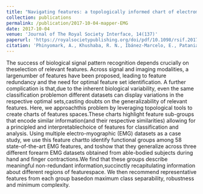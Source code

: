 ```yaml
---
title: "Navigating features: a topologically informed chart of electromyographic features space."
collection: publications
permalink: /publication/2017-10-04-mapper-EMG
date: 2017-10-04
venue: 'Journal of The Royal Society Interface, 14(137)'
paperurl: 'https://royalsocietypublishing.org/doi/pdf/10.1098/rsif.2017.0734'
citation: 'Phinyomark, A., Khushaba, R. N., Ibánez-Marcelo, E., Patania, A., Scheme, E., & Petri, G. (2017). Journal of The Royal Society Interface, 14(137), 20170734.'
---
```

The success of biological signal pattern recognition depends crucially on theselection of relevant features. 
Across signal and imaging modalities, a largenumber of features have been proposed, leading to feature redundancy and
the need for optimal feature set identification. A further complication is that,due to the inherent biological variability,
even the same classification problemon different datasets can display variations in the respective optimal sets,casting 
doubts on the generalizability of relevant features. Here, we approachthis problem by leveraging topological tools to 
create charts of features spaces.These charts highlight feature sub-groups that encode similar information(and their 
respective similarities) allowing for a principled and interpretablechoice of features for classification and analysis. 
Using multiple electro-myographic (EMG) datasets as a case study, we use this feature chartto identify functional groups 
among 58 state-of-the-art EMG features, and toshow that they generalize across three different forearm EMG datasets
obtained from able-bodied subjects during hand and finger contractions.We find that these groups describe meaningful 
non-redundant information,succinctly recapitulating information about different regions of featurespace. We then recommend 
representative features from each group basedon maximum class separability, robustness and minimum complexity.
